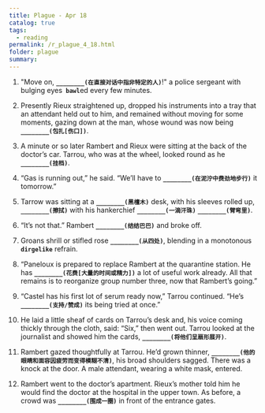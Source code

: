 ```yaml
---
title: Plague - Apr 18
catalog: true
tags: 
  - reading
permalink: /r_plague_4_18.html
folder: plague
summary: 
---
```



1.  "Move on, <b data-toggle="tooltip" data-original-title="{{site.data.answers.plag_d_67_a1}}">`________(在直接对话中指非特定的人)`</b>!" a police sergeant with bulging eyes<b data-toggle="tooltip" data-original-title="{{site.data.glossary.bawl}}">` bawl`</b>ed every few minutes.

2.  Presently Rieux straightened up, dropped his instruments into a tray that an attendant held out to him, and remained without moving for some moments, gazing down at the man, whose wound was now being <b data-toggle="tooltip" data-original-title="{{site.data.answers.plag_d_67_b1}}">`________(包扎[伤口])`</b>.

3.  A minute or so later Rambert and Rieux were sitting at the back of the doctor’s car. Tarrou, who was at the wheel, looked round as he <b data-toggle="tooltip" data-original-title="{{site.data.answers.plag_d_67_c1}}">`________(挂档)`</b>.

4.  “Gas is running out,” he said. “We’ll have to <b data-toggle="tooltip" data-original-title="{{site.data.answers.plag_d_67_d1}}">`________(在泥泞中费劲地步行)`</b> it tomorrow.”

5.  Tarrow was sitting at a <b data-toggle="tooltip" data-original-title="{{site.data.answers.plag_d_67_e1}}">`________(黑檀木)`</b> desk, with his sleeves rolled up, <b data-toggle="tooltip" data-original-title="{{site.data.answers.plag_d_67_e2}}">`________(擦拭)`</b> with his hankerchief <b data-toggle="tooltip" data-original-title="{{site.data.answers.plag_d_67_e3}}">`________(一滴汗珠)`</b> <b data-toggle="tooltip" data-original-title="{{site.data.answers.plag_d_67_e4}}">`________(臂弯里)`</b>.

6.  “It’s not that.” Rambert <b data-toggle="tooltip" data-original-title="{{site.data.answers.plag_d_67_f1}}">`________(结结巴巴)`</b> and broke off.

7.  Groans shrill or stifled rose <b data-toggle="tooltip" data-original-title="{{site.data.answers.plag_d_67_g1}}">`________(从四处)`</b>, blending in a monotonous <b data-toggle="tooltip" data-original-title="{{site.data.glossary.dirgelike}}">`dirgelike`</b> refrain.

8.  “Paneloux is prepared to replace Rambert at the quarantine station. He has <b data-toggle="tooltip" data-original-title="{{site.data.answers.plag_d_67_h1}}">`________(花费[大量的时间或精力])`</b> a lot of useful work already. All that remains is to reorganize group number three, now that Rambert’s going.”

9.  “Castel has his first lot of serum ready now,” Tarrou continued. “He’s <b data-toggle="tooltip" data-original-title="{{site.data.answers.plag_d_67_i1}}">`________(支持/赞成)`</b> its being tried at once.”

10.  He laid a little sheaf of cards on Tarrou’s desk and, his voice coming thickly through the cloth, said: “Six,” then went out. Tarrou looked at the journalist and showed him the cards, <b data-toggle="tooltip" data-original-title="{{site.data.answers.plag_d_67_j1}}">`________(将他们呈扇形展开)`</b>.

11.  Rambert gazed thoughtfully at Tarrou. He’d grown thinner, <b data-toggle="tooltip" data-original-title="{{site.data.answers.plag_d_67_k1}}">`________(他的眼睛和面容因疲劳而变得模糊不清)`</b>, his broad shoulders sagged. There was a knock at the door. A male attendant, wearing a white mask, entered.

12.  Rambert went to the doctor’s apartment. Rieux’s mother told him he would find the doctor at the hospital in the upper town. As before, a crowd was <b data-toggle="tooltip" data-original-title="{{site.data.answers.plag_d_67_l1}}">`________(围成一圈)`</b> in front of the entrance gates.